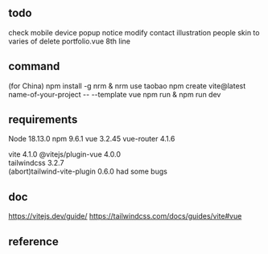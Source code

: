 ## todo 


check mobile device popup notice
modify contact illustration people skin to varies of
delete portfolio.vue 8th line

## command
(for China) npm install -g nrm & nrm use taobao
npm create vite@latest name-of-your-project -- --template vue
npm run & npm run dev

## requirements
Node 18.13.0
npm 9.6.1
vue 3.2.45
vue-router 4.1.6


vite 4.1.0
@vitejs/plugin-vue 4.0.0        
tailwindcss 3.2.7    
(abort)tailwind-vite-plugin 0.6.0   had some bugs

## doc
https://vitejs.dev/guide/
https://tailwindcss.com/docs/guides/vite#vue
## reference
